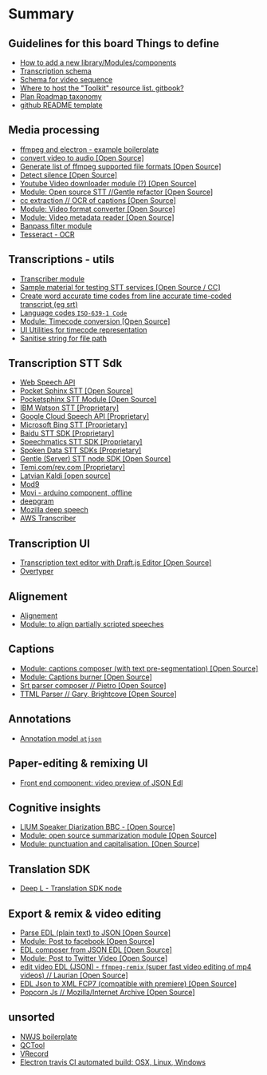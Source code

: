 # Summary

## Guidelines for this board Things to define

* [How to add a new library/Modules/components](docs/Guidelines-for-this-board-Things-to-define/How-to-add-a-new-libraryModulescomponents.md)
* [Transcription schema](docs/Guidelines-for-this-board-Things-to-define/Transcription-schema.md)
* [Schema for video sequence](docs/Guidelines-for-this-board-Things-to-define/Schema-for-video-sequence.md)
* [Where to host the "Toolkit" resource list. gitbook?](docs/Guidelines-for-this-board-Things-to-define/Where-to-host-the-Toolkit-resource-list.-gitbook.md)
* [Plan Roadmap taxonomy](docs/Guidelines-for-this-board-Things-to-define/Plan-Roadmap-taxonomy.md)
* [github README template](docs/Guidelines-for-this-board-Things-to-define/github-README-template.md)


## Media processing

* [ffmpeg and electron - example boilerplate](docs/Media-processing/ffmpeg-and-electron---example-boilerplate.md)
* [convert video to audio [Open Source]](docs/Media-processing/convert-video-to-audio-[Open-Source].md)
* [Generate list of ffmpeg supported file formats [Open Source]](docs/Media-processing/Generate-list-of-ffmpeg-supported-file-formats-[Open-Source].md)
* [Detect silence [Open Source]](docs/Media-processing/Detect-silence-[Open-Source].md)
* [Youtube Video downloader module (?) [Open Source]](docs/Media-processing/Youtube-Video-downloader-module-()-[Open-Source].md)
* [Module: Open source STT //Gentle refactor [Open Source]](docs/Media-processing/Module-Open-source-STT-Gentle-refactor-[Open-Source].md)
* [cc extraction // OCR of captions [Open Source]](docs/Media-processing/cc-extraction--OCR-of-captions-[Open-Source].md)
* [Module: Video format converter [Open Source]](docs/Media-processing/Module-Video-format-converter-[Open-Source].md)
* [Module: Video metadata reader [Open Source]](docs/Media-processing/Module-Video-metadata-reader-[Open-Source].md)
* [Banpass filter module](docs/Media-processing/Banpass-filter-module.md)
* [Tesseract - OCR](docs/Media-processing/Tesseract---OCR.md)


## Transcriptions - utils

* [Transcriber module](docs/Transcriptions---utils/Transcriber-module.md)
* [Sample material for testing STT services [Open Source / CC]](docs/Transcriptions---utils/Sample-material-for-testing-STT-services-[Open-Source--CC].md)
* [Create word accurate time codes from line accurate time-coded transcript (eg srt)](docs/Transcriptions---utils/Create-word-accurate-time-codes-from-line-accurate-time-coded-transcript-(eg-srt).md)
* [Language codes `ISO-639-1 Code`](docs/Transcriptions---utils/Language-codes-`ISO-639-1-Code`.md)
* [Module: Timecode conversion [Open Source]](docs/Transcriptions---utils/Module-Timecode-conversion-[Open-Source].md)
* [UI Utilities for timecode representation](docs/Transcriptions---utils/UI-Utilities-for-timecode-representation.md)
* [Sanitise string for file path](docs/Transcriptions---utils/Sanitise-string-for-file-path.md)


## Transcription STT Sdk

* [Web Speech API](docs/Transcription-STT-Sdk/Web-Speech-API.md)
* [Pocket Sphinx STT [Open Source]](docs/Transcription-STT-Sdk/Pocket-Sphinx-STT-[Open-Source].md)
* [Pocketsphinx STT Module [Open Source]](docs/Transcription-STT-Sdk/Pocketsphinx-STT-Module-[Open-Source].md)
* [IBM Watson STT [Proprietary]](docs/Transcription-STT-Sdk/IBM-Watson-STT-[Proprietary].md)
* [Google Cloud Speech API [Proprietary]](docs/Transcription-STT-Sdk/Google-Cloud-Speech-API-[Proprietary].md)
* [Microsoft Bing STT [Proprietary]](docs/Transcription-STT-Sdk/Microsoft-Bing-STT-[Proprietary].md)
* [Baidu STT SDK [Proprietary]](docs/Transcription-STT-Sdk/Baidu-STT-SDK-[Proprietary].md)
* [Speechmatics STT SDK [Proprietary]](docs/Transcription-STT-Sdk/Speechmatics-STT-SDK-[Proprietary].md)
* [Spoken Data STT SDKs [Proprietary]](docs/Transcription-STT-Sdk/Spoken-Data-STT-SDKs-[Proprietary].md)
* [Gentle (Server) STT node SDK [Open Source]](docs/Transcription-STT-Sdk/Gentle-(Server)-STT-node-SDK-[Open-Source].md)
* [Temi.com/rev.com [Proprietary]](docs/Transcription-STT-Sdk/Temi.comrev.com-[Proprietary].md)
* [Latvian Kaldi [open source]](docs/Transcription-STT-Sdk/Latvian-Kaldi-[open-source].md)
* [Mod9](docs/Transcription-STT-Sdk/Mod9.md)
* [Movi - arduino component, offline](docs/Transcription-STT-Sdk/Movi---arduino-component,-offline.md)
* [deepgram](docs/Transcription-STT-Sdk/deepgram.md)
* [Mozilla deep speech](docs/Transcription-STT-Sdk/Mozilla-deep-speech.md)
* [AWS Transcriber](docs/Transcription-STT-Sdk/AWS-Transcriber.md)


## Transcription UI

* [Transcription text editor with Draft.js Editor [Open Source]](docs/Transcription-UI/Transcription-text-editor-with-Draft.js-Editor-[Open-Source].md)
* [Overtyper](docs/Transcription-UI/Overtyper.md)


## Alignement

* [Alignement](docs/Alignement/Alignement.md)
* [Module: to align partially scripted speeches](docs/Alignement/Module-to-align-partially-scripted-speeches.md)


## Captions

* [Module: captions composer (with text pre-segmentation) [Open Source]](docs/Captions/Module-captions-composer-(with-text-pre-segmentation)-[Open-Source].md)
* [Module: Captions burner [Open Source]](docs/Captions/Module-Captions-burner-[Open-Source].md)
* [Srt parser composer // Pietro [Open Source]](docs/Captions/Srt-parser-composer--Pietro-[Open-Source].md)
* [TTML Parser // Gary, Brightcove [Open Source]](docs/Captions/TTML-Parser--Gary,-Brightcove-[Open-Source].md)


## Annotations

* [Annotation model `atjson`](docs/Annotations/Annotation-model-`atjson`.md)


## Paper-editing & remixing UI

* [Front end component: video preview of JSON Edl](docs/Paper-editing-&-remixing-UI/Front-end-component-video-preview-of-JSON-Edl.md)


## Cognitive insights

* [LIUM Speaker Diarization BBC - [Open Source]](docs/Cognitive-insights/LIUM-Speaker-Diarization-BBC---[Open-Source].md)
* [Module: open source summarization module [Open Source]](docs/Cognitive-insights/Module-open-source-summarization-module-[Open-Source].md)
* [Module: punctuation and capitalisation. [Open Source]](docs/Cognitive-insights/Module-punctuation-and-capitalisation.-[Open-Source].md)


## Translation SDK

* [Deep L - Translation SDK node](docs/Translation-SDK/Deep-L---Translation-SDK-node.md)


## Export & remix & video editing

* [Parse EDL (plain text) to JSON [Open Source]](docs/Export-&-remix-&-video-editing/Parse-EDL-(plain-text)-to-JSON-[Open-Source].md)
* [Module: Post to facebook [Open Source]](docs/Export-&-remix-&-video-editing/Module-Post-to-facebook-[Open-Source].md)
* [EDL composer from JSON EDL [Open Source]](docs/Export-&-remix-&-video-editing/EDL-composer-from-JSON-EDL-[Open-Source].md)
* [Module: Post to Twitter Video [Open Source]](docs/Export-&-remix-&-video-editing/Module-Post-to-Twitter-Video-[Open-Source].md)
* [edit video EDL (JSON) - `ffmpeg-remix` (super fast video editing of mp4 videos) // Laurian [Open Source]](docs/Export-&-remix-&-video-editing/edit-video-EDL-(JSON)---`ffmpeg-remix`-(super-fast-video-editing-of-mp4-videos)--Laurian-[Open-Source].md)
* [EDL Json to XML FCP7 (compatible with premiere) [Open Source]](docs/Export-&-remix-&-video-editing/EDL-Json-to-XML-FCP7-(compatible-with-premiere)-[Open-Source].md)
* [Popcorn Js // Mozilla/Internet Archive [Open Source]](docs/Export-&-remix-&-video-editing/Popcorn-Js--MozillaInternet-Archive-[Open-Source].md)


## unsorted

* [NWJS boilerplate](docs/unsorted/NWJS-boilerplate.md)
* [QCTool](docs/unsorted/QCTool.md)
* [VRecord](docs/unsorted/VRecord.md)
* [Electron travis CI automated build: OSX, Linux, Windows](docs/unsorted/Electron-travis-CI-automated-build-OSX,-Linux,-Windows.md)
